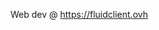 Web dev @ https://fluidclient.ovh
<!---
Ryan8085309853409/Ryan8085309853409 is a ✨ special ✨ repository because its `README.md` (this file) appears on your GitHub profile.
You can click the Preview link to take a look at your changes.
--->
